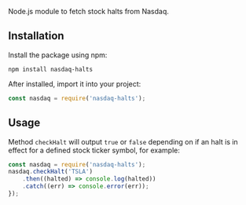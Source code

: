 Node.js module to fetch stock halts from Nasdaq.

## Installation

Install the package using npm:

```shell
npm install nasdaq-halts
```

After installed, import it into your project:

```js
const nasdaq = require('nasdaq-halts');
```

## Usage

Method `checkHalt` will output `true` or `false` depending on if an halt is in effect for a defined stock ticker symbol, for example:

```js
const nasdaq = require('nasdaq-halts');
nasdaq.checkHalt('TSLA')
    .then((halted) => console.log(halted))
    .catch((err) => console.error(err));
});   
```